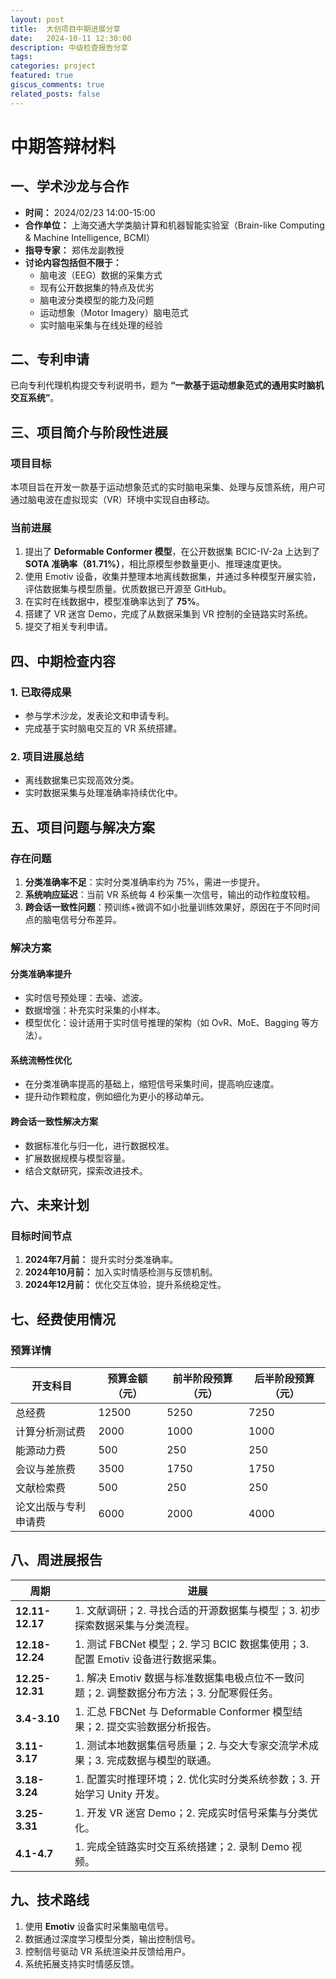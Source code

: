 ```yaml
---
layout: post
title:  大创项目中期进展分享
date:   2024-10-11 12:30:00 
description: 中级检查报告分享
tags:  
categories: project
featured: true
giscus_comments: true
related_posts: false
---
```


# 中期答辩材料

## 一、学术沙龙与合作

- **时间：** 2024/02/23 14:00-15:00  
- **合作单位：** 上海交通大学类脑计算和机器智能实验室（Brain-like Computing & Machine Intelligence, BCMI）  
- **指导专家：** 郑伟龙副教授  
- **讨论内容包括但不限于：**  
  - 脑电波（EEG）数据的采集方式  
  - 现有公开数据集的特点及优劣  
  - 脑电波分类模型的能力及问题  
  - 运动想象（Motor Imagery）脑电范式  
  - 实时脑电采集与在线处理的经验  



## 二、专利申请

已向专利代理机构提交专利说明书，题为 **“一款基于运动想象范式的通用实时脑机交互系统”**。



## 三、项目简介与阶段性进展

### 项目目标

本项目旨在开发一款基于运动想象范式的实时脑电采集、处理与反馈系统，用户可通过脑电波在虚拟现实（VR）环境中实现自由移动。

### 当前进展

1. 提出了 **Deformable Conformer 模型**，在公开数据集 BCIC-IV-2a 上达到了 **SOTA 准确率（81.71%）**，相比原模型参数量更小、推理速度更快。
2. 使用 Emotiv 设备，收集并整理本地离线数据集，并通过多种模型开展实验，评估数据集与模型质量。优质数据已开源至 GitHub。
3. 在实时在线数据中，模型准确率达到了 **75%**。
4. 搭建了 VR 迷宫 Demo，完成了从数据采集到 VR 控制的全链路实时系统。
5. 提交了相关专利申请。



## 四、中期检查内容

### 1. 已取得成果

- 参与学术沙龙，发表论文和申请专利。
- 完成基于实时脑电交互的 VR 系统搭建。

### 2. 项目进展总结

- 离线数据集已实现高效分类。
- 实时数据采集与处理准确率持续优化中。



## 五、项目问题与解决方案

### 存在问题

1. **分类准确率不足**：实时分类准确率约为 75%，需进一步提升。
2. **系统响应延迟**：当前 VR 系统每 4 秒采集一次信号，输出的动作粒度较粗。
3. **跨会话一致性问题**：预训练+微调不如小批量训练效果好，原因在于不同时间点的脑电信号分布差异。

### 解决方案

#### 分类准确率提升

- 实时信号预处理：去噪、滤波。
- 数据增强：补充实时采集的小样本。
- 模型优化：设计适用于实时信号推理的架构（如 OvR、MoE、Bagging 等方法）。

#### 系统流畅性优化

- 在分类准确率提高的基础上，缩短信号采集时间，提高响应速度。
- 提升动作颗粒度，例如细化为更小的移动单元。

#### 跨会话一致性解决方案

- 数据标准化与归一化，进行数据校准。
- 扩展数据规模与模型容量。
- 结合文献研究，探索改进技术。



## 六、未来计划

### 目标时间节点

1. **2024年7月前：** 提升实时分类准确率。
2. **2024年10月前：** 加入实时情感检测与反馈机制。
3. **2024年12月前：** 优化交互体验，提升系统稳定性。



## 七、经费使用情况

### 预算详情

| 开支科目             | 预算金额（元） | 前半阶段预算（元） | 后半阶段预算（元） |
|----------------------|---------------|-------------------|-------------------|
| 总经费              | 12500         | 5250              | 7250              |
| 计算分析测试费       | 2000          | 1000              | 1000              |
| 能源动力费           | 500           | 250               | 250               |
| 会议与差旅费         | 3500          | 1750              | 1750              |
| 文献检索费           | 500           | 250               | 250               |
| 论文出版与专利申请费 | 6000          | 2000              | 4000              |



## 八、周进展报告

| 周期                | 进展                                                                                     |
|---------------------|----------------------------------------------------------------------------------------|
| **12.11-12.17**    | 1. 文献调研；2. 寻找合适的开源数据集与模型；3. 初步探索数据采集与分类流程。                     |
| **12.18-12.24**    | 1. 测试 FBCNet 模型；2. 学习 BCIC 数据集使用；3. 配置 Emotiv 设备进行数据采集。             |
| **12.25-12.31**    | 1. 解决 Emotiv 数据与标准数据集电极点位不一致问题；2. 调整数据分布方法；3. 分配寒假任务。       |
| **3.4-3.10**       | 1. 汇总 FBCNet 与 Deformable Conformer 模型结果；2. 提交实验数据分析报告。                   |
| **3.11-3.17**      | 1. 测试本地数据集信号质量；2. 与交大专家交流学术成果；3. 完成数据与模型的联通。                |
| **3.18-3.24**      | 1. 配置实时推理环境；2. 优化实时分类系统参数；3. 开始学习 Unity 开发。                      |
| **3.25-3.31**      | 1. 开发 VR 迷宫 Demo；2. 完成实时信号采集与分类优化。                                    |
| **4.1-4.7**        | 1. 完成全链路实时交互系统搭建；2. 录制 Demo 视频。                                       |



## 九、技术路线

1. 使用 **Emotiv** 设备实时采集脑电信号。
2. 数据通过深度学习模型分类，输出控制信号。
3. 控制信号驱动 VR 系统渲染并反馈给用户。
4. 系统拓展支持实时情感反馈。

